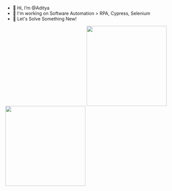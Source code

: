 - 👋 Hi, I’m @Aditya
- 👀 I'm working on Software Automation > RPA, Cypress, Selenium
- 🌱 Let's Solve Something New!

 <div style="display: flex; justify-content: space-between">    
    <a href="https://github.com/adityamali12/github-readme-stats style="display: flex;">
      <img align="right" height="250" src="https://github-readme-stats.vercel.app/api/top-langs/?username=adityamali12&layout=donut-vertical" />
      <img align="left" height="250" src="https://github-readme-stats.vercel.app/api?username=adityamali12&show_icons=true" />
    </a>
 </div>
